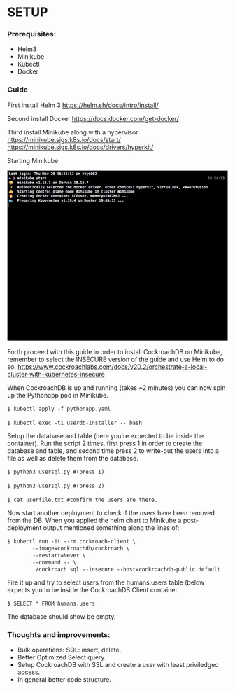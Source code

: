 # SETUP

### Prerequisites:
- Helm3
- Minikube
- Kubectl
- Docker

### Guide

First install Helm 3
https://helm.sh/docs/intro/install/

Second install Docker
https://docs.docker.com/get-docker/

Third install Minikube along with a hypervisor
https://minikube.sigs.k8s.io/docs/start/
https://minikube.sigs.k8s.io/docs/drivers/hyperkit/

Starting Minikube

<p align="center">
  <img src="minikube.gif" alt="animated" />
</p>


Forth proceed with this guide in order to install CockroachDB on Minikube, remember to select the INSECURE version of the guide and use Helm to do so.
https://www.cockroachlabs.com/docs/v20.2/orchestrate-a-local-cluster-with-kubernetes-insecure

When CockroachDB is up and running (takes ~2 minutes) you can now spin up the Pythonapp pod in Minikube.
```
$ kubectl apply -f pythonapp.yaml

$ kubectl exec -ti userdb-installer -- bash
```
Setup the database and table (here you're expected to be inside the container). Run the script 2 times, first press 1 in order to create the database and table, and second time press 2 to write-out the users into a file as well as delete them from the database.
```
$ python3 usersql.py #(press 1)

$ python3 usersql.py #(press 2)

$ cat userfile.txt #confirm the users are there.
```
Now start another deployment to check if the users have been removed from the DB. When you applied the helm chart to Minikube a post-deployment output mentioned something along the lines of:
```
$ kubectl run -it --rm cockroach-client \                                                                                                        
        --image=cockroachdb/cockroach \
        --restart=Never \
        --command -- \
        ./cockroach sql --insecure --host=cockroachdb-public.default
```
Fire it up and try to select users from the humans.users table (below expects you to be inside the CockroachDB Client container
```
$ SELECT * FROM humans.users
```
The database should show be empty.

### Thoughts and improvements:
- Bulk operations: SQL: insert, delete.
- Better Optimized Select query.
- Setup CockroachDB with SSL and create a user with least priviledged access.
- In general better code structure.
